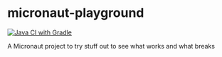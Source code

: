 # micronaut-playground
[![Java CI with Gradle](https://github.com/KangoV/micronaut-playground/actions/workflows/gradle.yml/badge.svg)](https://github.com/KangoV/micronaut-playground/actions/workflows/gradle.yml)

A Micronaut project to try stuff out to see what works and what breaks
